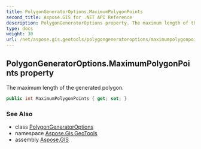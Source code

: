 ```yaml
---
title: PolygonGeneratorOptions.MaximumPolygonPoints
second_title: Aspose.GIS for .NET API Reference
description: PolygonGeneratorOptions property. The maximum length of the generated polygon
type: docs
weight: 30
url: /net/aspose.gis.geotools/polygongeneratoroptions/maximumpolygonpoints/
---
```

## PolygonGeneratorOptions.MaximumPolygonPoints property

The maximum length of the generated polygon.

```csharp
public int MaximumPolygonPoints { get; set; }
```

### See Also

* class [PolygonGeneratorOptions](../)
* namespace [Aspose.Gis.GeoTools](../../polygongeneratoroptions/)
* assembly [Aspose.GIS](../../../)


